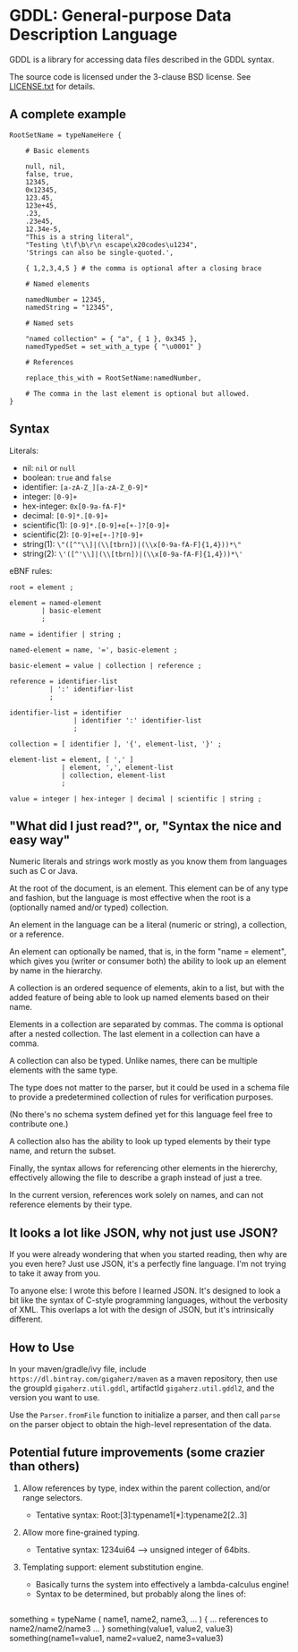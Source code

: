 GDDL: General-purpose Data Description Language
=============

GDDL is a library for accessing data files described in the GDDL syntax.

The source code is licensed under the 3-clause BSD license.
See [LICENSE.txt](/LICENSE.txt) for details.

A complete example
--------------------

```
RootSetName = typeNameHere {

    # Basic elements

    null, nil,
    false, true,
    12345,
    0x12345,
    123.45,
    123e+45,
    .23,
    .23e45,
    12.34e-5,
    "This is a string literal",
    "Testing \t\f\b\r\n escape\x20codes\u1234",
    'Strings can also be single-quoted.',

    { 1,2,3,4,5 } # the comma is optional after a closing brace

    # Named elements

    namedNumber = 12345,
    namedString = "12345",

    # Named sets

    "named collection" = { "a", { 1 }, 0x345 },
    namedTypedSet = set_with_a_type { "\u0001" }

    # References

    replace_this_with = RootSetName:namedNumber,

    # The comma in the last element is optional but allowed.
}

```

Syntax
-------

Literals:

* nil: ```nil``` or ```null```
* boolean: ```true``` and ```false```
* identifier: ```[a-zA-Z_][a-zA-Z_0-9]*```
* integer: ```[0-9]+```
* hex-integer: ```0x[0-9a-fA-F]*```
* decimal: ```[0-9]*.[0-9]+```
* scientific(1): ```[0-9]*.[0-9]+e[+-]?[0-9]+```
* scientific(2): ```[0-9]+e[+-]?[0-9]+```
* string(1): ```\"([^"\\]|(\\[tbrn])|(\\x[0-9a-fA-F]{1,4}))*\"```
* string(2): ```\'([^'\\]|(\\[tbrn])|(\\x[0-9a-fA-F]{1,4}))*\'```

eBNF rules:

```ebnf
root = element ;

element = named-element
        | basic-element  
        ;

name = identifier | string ;

named-element = name, '=', basic-element ;

basic-element = value | collection | reference ;

reference = identifier-list
          | ':' identifier-list
          ;

identifier-list = identifier
                | identifier ':' identifier-list
                ;

collection = [ identifier ], '{', element-list, '}' ;

element-list = element, [ ',' ]
             | element, ',', element-list
             | collection, element-list
             ;

value = integer | hex-integer | decimal | scientific | string ;

```

"What did I just read?", or, "Syntax the nice and easy way"
--------------------------------------------------

Numeric literals and strings work mostly as you know them from languages such as C or Java.

At the root of the document, is an element. This element can be of any type and fashion,
but the language is most effective when the root is a (optionally named and/or typed) collection.

An element in the language can be a literal (numeric or string), a collection, or a reference.

An element can optionally be named, that is, in the form "name = element",
which gives you (writer or consumer both) the ability to look up an element by name in the hierarchy.

A collection is an ordered sequence of elements, akin to a list, but with the added feature of
being able to look up named elements based on their name.

Elements in a collection are separated by commas. The comma is optional after a nested collection.
The last element in a collection can have a comma.

A collection can also be typed. Unlike names, there can be multiple elements with the same type.

The type does not matter to the parser, but it could be used in a schema file
to provide a predetermined collection of rules for verification purposes.

(No there's no schema system defined yet for this language feel free to contribute one.)

A collection also has the ability to look up typed elements by their type name, and return the subset.

Finally, the syntax allows for referencing other elements in the hiererchy,
effectively allowing the file to describe a graph instead of just a tree.

In the current version, references work solely on names, and can not reference elements by their type.

It looks a lot like JSON, why not just use JSON?
------------------------------------------------

If you were already wondering that when you started reading, then why are you even here? Just use JSON, it's a perfectly fine language. I'm not trying to take it away from you.

To anyone else: I wrote this before I learned JSON. It's designed to look a bit like the syntax of C-style programming languages, without the verbosity of XML. This overlaps a lot with the design of JSON, but it's intrinsically different.

How to Use
--------------------

In your maven/gradle/ivy file, include `https://dl.bintray.com/gigaherz/maven` as a maven repository, then use the groupId `gigaherz.util.gddl`, artifactId `gigaherz.util.gddl2`, and the version you want to use.

Use the `Parser.fromFile` function to initialize a parser, and then call `parse` on the parser object to obtain the high-level representation of the data.

Potential future improvements (some crazier than others)
------------------------------

1. Allow references by type, index within the parent collection, and/or range selectors.
   * Tentative syntax: Root:[3]:typename1[*]:typename2[2..3]

1. Allow more fine-grained typing.
   * Tentative syntax: 1234ui64 --> unsigned integer of 64bits.

1. Templating support: element substitution engine.
   * Basically turns the system into effectively a lambda-calculus engine!
   * Syntax to be determined, but probably along the lines of:
     ```
something = typeName ( name1, name2, name3, ... ) { 
... references to name2/name2/name3 ... 
}
something(value1, value2, value3)
something(name1=value1, name2=value2, name3=value3)
```